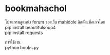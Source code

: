 # bookmahachol
โปรแกรมดูดหน้า forum ของเว็บ mahidole 
ติดตั้งแพ็คเกจโดย<br>
pip install beautifulsoup4<br>
pip install requests<br>

การใช้งาน<br>
python books.py
